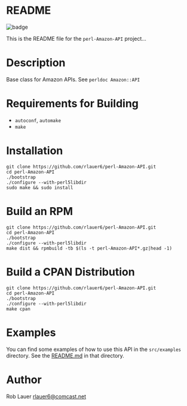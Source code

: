 # README

![badge](https://codebuild.us-east-1.amazonaws.com/badges?uuid=eyJlbmNyeXB0ZWREYXRhIjoiSU52WEFWelBPWXIyeE8wYnY3NXZ1WWRJV1hTQW02aEpUOTlnQVkyMzFqVVduKzFOUkRMM3NRZVJMdnpiR1YyamFUMTI3Nlk1cyt5NFBVV2tJVlJqa0FFPSIsIml2UGFyYW1ldGVyU3BlYyI6ImFPN3hMQ2lLVTZOT2RzbFkiLCJtYXRlcmlhbFNldFNlcmlhbCI6MX0%3D&branch=main)

This is the README file for the `perl-Amazon-API` project...

# Description

Base class for Amazon APIs.  See `perldoc Amazon::API`

# Requirements for Building

* `autoconf`, `automake`
* `make`

# Installation

```
git clone https://github.com/rlauer6/perl-Amazon-API.git
cd perl-Amazon-API
./bootstrap
./configure --with-perl5libdir
sudo make && sudo install
```

# Build an RPM

```
git clone https://github.com/rlauer6/perl-Amazon-API.git
cd perl-Amazon-API
./bootstrap
./configure --with-perl5libdir
make dist && rpmbuild -tb $(ls -t perl-Amazon-API*.gz|head -1)
```

# Build a CPAN Distribution

```
git clone https://github.com/rlauer6/perl-Amazon-API.git
cd perl-Amazon-API
./bootstrap
./configure --with-perl5libdir
make cpan
```

# Examples

You can find some examples of how to use this API in the
`src/examples` directory.  See the [README.md](src/examples/README.md)
in that directory.

# Author

Rob Lauer  <rlauer6@comcast.net>
